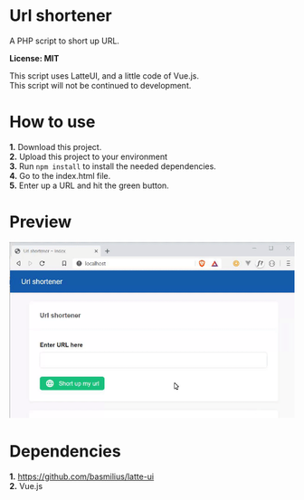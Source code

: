 # Url shortener
A PHP script to short up URL.

**License: MIT**

This script uses LatteUI, and a little code of Vue.js.<br>
This script will not be continued to development. 

# How to use

**1.** Download this project.<br>
**2.** Upload this project to your environment<br>
**3.** Run `npm install` to install the needed dependencies.<br>
**4.** Go to the index.html file.<br>
**5.** Enter up a URL and hit the green button.<br>

# Preview

<img src="assets/preview.gif" alt="Url shortener preview.">

# Dependencies

**1.** https://github.com/basmilius/latte-ui <br>
**2.** Vue.js<br>
